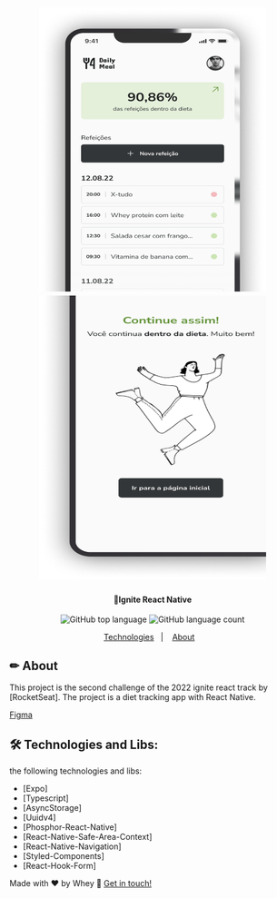 <h1 align="center">
    <img alt="IgniteReact" title="#IgniteReact" src="src/assets/home.png" width="400" height="500"/>
    <img alt="IgniteReact" title="#IgniteReact" src="src/assets/keepit.png" width="400" height="500"/>
</h1>

<h4 align="center"> 
	🚀Ignite React Native
</h4>

<p align="center">

  <img alt="GitHub top language" src="https://img.shields.io/github/languages/top/Wheyckson/react-native-todoList.svg">  
 
  <img alt="GitHub language count" src="https://img.shields.io/github/languages/count/Wheyckson/react-native-todoList.svg">

</p>

<p align="center">
  <a href="#technologies">Technologies</a>&nbsp;&nbsp;&nbsp;|&nbsp;&nbsp;&nbsp;
  <a href="#information">About</a>&nbsp;&nbsp;&nbsp;
</p>

## ✏ About

This project is the second challenge of the 2022 ignite react track by [RocketSeat]. The project is a diet tracking app with React Native.

[Figma](<https://www.figma.com/file/6VwWgIBFib8XhN6W4GsZsu/Daily-Diet-•-Desafio-React-Native-(Community)-(Copy)?node-id=2%3A12&mode=dev>)

## 🛠 Technologies and Libs:

the following technologies and libs:

- [Expo]
- [Typescript]
- [AsyncStorage]
- [Uuidv4]
- [Phosphor-React-Native]
- [React-Native-Safe-Area-Context]
- [React-Native-Navigation]
- [Styled-Components]
- [React-Hook-Form]

Made with ♥ by Whey :wave: [Get in touch!](https://www.linkedin.com/in/wheyckson-lopes/)
